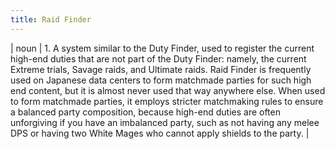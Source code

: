 ```yaml
---
title: Raid Finder
---
```

| noun | 1.  	A system similar to the Duty Finder, used to register the current high-end duties that are not part of the Duty Finder: namely, the current Extreme trials, Savage raids, and Ultimate raids. Raid Finder is frequently used on Japanese data centers to form matchmade parties for such high end content, but it is almost never used that way anywhere else. When used to form matchmade parties, it employs stricter matchmaking rules to ensure a balanced party composition, because high-end duties are often unforgiving if you have an imbalanced party, such as not having any melee DPS or having two White Mages who cannot apply shields to the party.	|
